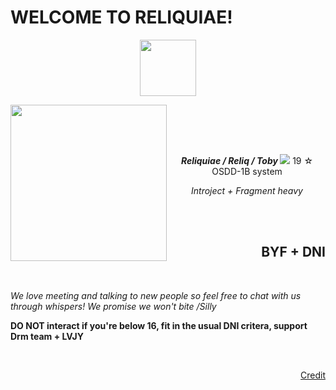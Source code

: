 <!DOCTYPE HTML>
  <h1> WELCOME TO RELIQUIAE! </h1>
    <p align="center">
      <img height="90" src="https://64.media.tumblr.com/a2d8cb5378cf142f084860686722d2b8/27e1a915fca59390-c2/s1280x1920/91f6e97bff4e414dc481787cfa7f61e46e5ae86a.pnj" >
    </p> 
        <img align="left" height="250" src="https://64.media.tumblr.com/a1fabbad347909c8733e4173d95c2c3e/8c04b7e8f2ba7f13-b0/s1280x1920/85adcc26fa15bb89c4a37465760c10bff6d5c99a.pnj"> 

  <br>  </br> 
 
   <body>
      <section> 
            <br>
              <p align="center"> <i><b> Reliquiae / Reliq / Toby </b> </i> 
              <img src="https://i.postimg.cc/KjG953Tc/ezgif-com-animated-gif-maker-15.gif">
               19  ☆ OSDD-1B system
              <p align="center"><i> Introject + Fragment heavy </i></p>
            <br>
      </section>
    <br>
      <section2>
             <h2 align="right">
                BYF + DNI </h2>
                   <br>
        <p><i> We love meeting and talking to new people so feel free to chat with us through whispers! We promise we won't bite /Silly </i></p>
        <p> <b> DO NOT interact if you're below 16, fit in the usual DNI critera, support Drm team + LVJY </b> </p>
       </section2>
   <br>

  <p align="right"> <a href=https://www.tumblr.com/rookmeo/760427057249468416/ranpo-graphics-gift-for-scythidol-rb-credit>Credit</a> </p>
     
  </body>
</html>
